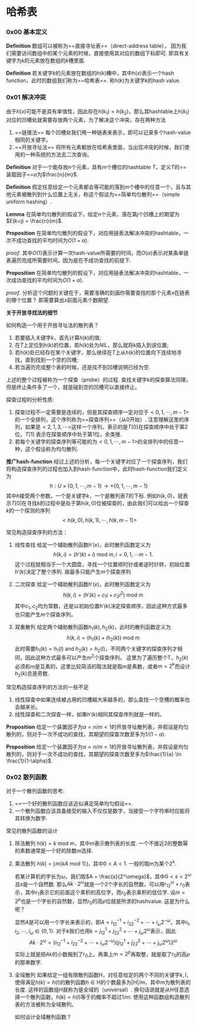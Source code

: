 # 哈希表



### 0x00 基本定义



**Definition** 数组可以被称为==直接寻址表==（direct-address table）， 因为我们需要访问数组中的某个元素的时候，直接使用其对应的数组下标即可.  即具有关键字为$k$的元素放在数组的$k$槽里面. 



**Definition** 若关键字$k$的元素放在数组的$h(k)$糟中，其中$h(x)$表示一个hash function，此时的数组我们称为==哈希表==.  称$h(k)$为关键字$k$的hash value. 



### 0x01 解决冲突

由于$h(x)$可能不是具有单值性，因此存在$h(k_1) = h(k_2)$，那么其hashtable上$h(k_1)$对应的凹槽处就需要存放两个元素，为了解决这个冲突，存在两种方法

1. ==链接法== 每个凹槽处我们用一种链表来表示，即可以记录多个hash-value相同的关键字。 
2. ==开放寻址法== 将所有元素都放在哈希表里面，当出现冲突的时候，我们使用的一种系统的方法去二次查询。



**Definition** 对于一个能存放$n$个元素，具有$m$个槽位的hashtable $T$，定义$T$的==装载因子==$\alpha$为$\frac{n}{m}$.  

**Definition** 假定任意给定一个元素都会等可能的落到$m$个槽中的任意一个，且与其他元素被散列到什么位置上无关，称这个假设为==简单均匀散列==（simple uniform hashing）. 



**Lemma** 在简单均匀散列的假设下，给定$n$个元素，落在第$j$个凹槽上的期望为$E(k=j) = \frac{n}{m}$.



**Proposition** 在简单均匀散列的假设下，对应用链表法解决冲突的hashtable，一次不成功查找的平均时间为$O(1+\alpha)$. 

*proof*. 其中$O(1)$表示计算一次hash-value所需要的时间，而$O(\alpha)$表示对某条单链表遍历完成所需要时间，因为是在不成功查找的前提下. 



**Proposition** 在简单均匀散列的假设下，对应用链表法解决冲突的hashtable，一次成功查找的平均时间为$O(1+\alpha)$. 

*proof*.  分析这个问题的关键在于，需要准确的刻画你需要查找的那个元素$x$在链表的哪个位置？ 即需要算出$x$前面元素个数期望.



**关于开放寻找法的细节**



如何构造一个用于开放寻址法的散列表？

1. 若要插入关键字$k$，首先计算$h(k)$的值;
2. 在$T$上定位到$h(k)$的位置，若$h(k)$处为$NIL$，那么就将$k$插入到该位置;
3. 若$h(k)$处已经存在某个关键字，那么继续在$T$上从$h(k)$的位置向下连续地寻找，直到找到一个空的凹槽;
4. 若当遍历完成整个表的时候，还是找不到凹槽说明已经为空. 

上述的整个过程被称为一个探查（probe）的过程.  查找关键字$k$的探查算法同理，但是终止条件多了一个，就是碰到空的凹槽可以直接终止。



探查过程的分析性质:

1. 探查过程不一定需要是连续的，但是其探查顺序一定对应于$<0,1,\cdots,m-1>$的一个全排列，这个序列称为==探查序列==（从0开始）.  注意理解这里的序列，如果是$<2,1,3,\cdots>$这样一个序列，表示的是$T[0]$在探查顺序中处于第2位，$T[1]$ 表示在探查顺序中处于第1位，余类推. 
2. 若每个关键字的探查序列等可能的为$<0,1,\cdots,m-1>$的全排列中的任意一种，这个假设称为均匀散列. 



**推广hash-function** 经过上述的分析，每一个关键字对应了一个探查序列，我们将构造探查序列的过程也加入到hash-function中，此时hash-function我们定义为
$$
h: U\times \{0,1,\cdots,m-1\} \to \times \{0,1,\cdots,m-1\}
$$
其中$h$接受两个参数，一个是关键字$k$，一个是散列表$T$的下标.   例如$h(k,0)$，就表示$T[0]$在寻找$k$的过程中是处于第$h(k,0)$位被探查的，由此我们可以给出一个探查$k$的一个探测的序列
$$
<h(k,0),h(k,1),\cdots,h(k,m-1)>
$$


常见构造探查序列的方法：

1. 线性查找 给定一个辅助散列函数$h'(x)$，此时散列函数定义为
   $$
   h(k,i) = (h'(k)+i)~ \text{mod}~ m , i =0 ,1,\cdots m-1.
   $$
   这个过程就相当于一个大圆盘，寻找一个位置顺时针或者逆时针转，初始位置$h'(k)$决定了整个序列.  故最多只能产生$m$个探查序列

2. 二次探查  给定一个辅助散列函数$h'(x)$，此时散列函数定义为
   $$
   h(k,i) = (h'(k) + c_1i +c_2i^2) ~\text{mod}~ m
   $$
   其中$c_1,c_2$均为常数，还是以初始位置$h'(k)$决定探查顺序，因此这种方式最多也只能产生$m$个探查序列。

3.  双重散列 给定两个辅助散列函数$h_1(k),h_2(k)$，此时的散列函数定义为
   $$
   h(k,i) = (h_1(k)+ih_2(k))~\text{mod}~m
   $$
   此时需要$h_1(k) = h_1(l)~\text{and}~h_2(k) = h_2(l)$，不同两个关键字的探查序列才相同，因此这种方式最多可以产生$m^2$个探查序列。 这里为了遍历整个T，$h_2(k)$必须和$m$是互素的，这里比较简洁的取法就是取$m$是素数，或者$m=2^k$而设计$h_2(k)$总是奇数.



常见构造探查序列的方法的一些不足

1. 线性探查中如果连续被占用的凹槽越大来越多的，那么查找一个空槽的概率也会越来长。   
2. 线性探查和二次探查一样，如果$h'(k)$相同其探查序列就是一样的。



**Proposition** 给定一个装置因子为$\alpha = n/m < 1$的开放寻址散列表，并假设是均匀散列的，则对于一次不成功的查找，其期望的探查次数至多为$1/(1-\alpha)$.  



**Proposition** 给定一个装置因子为$\alpha = n/m < 1$的开放寻址散列表，并假设是均匀散列的，则对于一次不成功的查找，其期望的探查次数至多为$\frac{1}{a} \ln \frac{1}{1-\alpha}$.



### 0x02 散列函数

对于一个散列函数的思考:

1. ==一个好的散列函数应该近似满足简单均匀假设==. 
2. 一个散列函数应该具备接受的输入不仅仅是数字，当接受一个字符串时应能将其转换为数字. 



常见的散列函数的设计

1. 除法散列 $h(k) = k~ \text{mod} ~m$，其中$m$表示散列表的长度.  一个不接近$2$的整数幂的素数通常是一个好的除数$m$选择. 

2. 乘法散列 $h(k) = \lfloor m(kA ~\text{mod}~ 1) \rfloor$，其中$0 < A < 1$.  一般的取$m$为某个$2^k$.  

   若某计算机的字长为$\omega$，我们取$A = \frac{s}{2^\omega}$，其中$0< s < 2^\omega$且$s$是一个自然数.  那么$Ak \cdot 2^\omega$就是一个2个字长的自然数，可以用$r_12^\omega+r_0$表示，其中$r_1$表示它的前面这个乘积的高位字，而$r_0$表示乘积的低位字.  设$m=2^p$也是一个字长的自然数，显然$r_0$的高$p$位就是所求的hashvalue.  这是为什么呢？ 

   显然$A$是可以用一个字长来表示的，即$A = i_12^{-1} + i_22^{-2} + \cdots + i_\omega2^{-\omega}$，其中$i_1,i_2,\cdots,i_\omega \in \{0,1\}$.  对于$k$我们也用$k = j_12^{1} + j_22^{2} + \cdots + j_\omega2^{\omega}$表示，因此
   $$
   Ak\cdot 2^{\omega} = (i_12^{-1} + i_22^{-2} + \cdots + i_\omega2^{-\omega})(j_12^{1} + j_22^{2} + \cdots + j_\omega2^{\omega})2^{\omega}
   $$
   实际上就是把$Ak$的小数搬到了$r_0$上，再乘上$m=2^p$再取整，就是取了$r_0$的高$p$的那串数字. 

3. 全域散列 如果给定一组有限散列函数$\mathsf{H}$，对任意给定的两个不同的关键字$k,l$，使得满足$h(k)=h(l)$的散列函数$h \in \mathsf{H}$的个数最多为$|\mathsf{H}|/m$，其中$m$为散列表的长度. 这样的函数组$\mathsf{H}$就称为是全域的（universal）.  换句话说就是从$\mathsf{H}$任意选择一个散列函数，$h(k) = h(l)$等于的概率不超过$1/m$.   使用这种函数组构造散列表的方法被称为全域散列。

   如何设计全域散列函数？





























